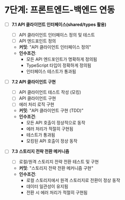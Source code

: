 # 7단계: 프론트엔드-백엔드 연동

- [ ] **7.1 API 클라이언트 인터페이스(shared/types 활용)**
  - [ ] API 클라이언트 인터페이스 정의 및 테스트
  - [ ] API 엔드포인트 정의
  - **커밋**: "API 클라이언트 인터페이스 정의"
  - **인수조건**:
    - 모든 API 엔드포인트가 명확하게 정의됨
    - TypeScript 타입이 정확하게 정의됨
    - 인터페이스 테스트가 통과됨

- [ ] **7.2 API 클라이언트 구현**
  - [ ] API 클라이언트 테스트 작성 (모킹)
  - [ ] API 클라이언트 구현
  - [ ] 에러 처리 로직 구현
  - **커밋**: "API 클라이언트 구현 (TDD)"
  - **인수조건**:
    - 모든 API 호출이 정상적으로 동작
    - 에러 처리가 적절히 구현됨
    - 테스트가 통과됨
    - 모킹된 API 호출이 정상 동작

- [ ] **7.3 스토리지 전략 전환 메커니즘**
  - [ ] 로컬/원격 스토리지 전략 전환 테스트 및 구현
  - **커밋**: "스토리지 전략 전환 메커니즘 구현"
  - **인수조건**:
    - 로컬 스토리지에서 원격 스토리지로 전환이 정상 동작
    - 데이터 일관성이 유지됨
    - 전환 시 에러 처리가 적절히 구현됨 